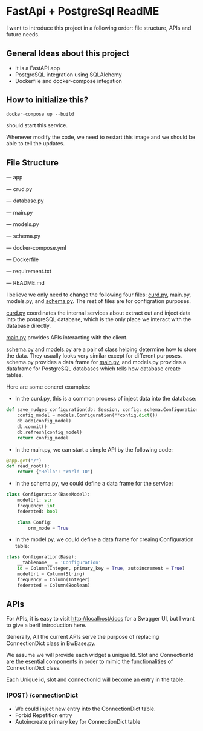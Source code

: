 # FastApi + PostgreSql ReadME

I want to introduce this project in a following order: file structure, APIs and future needs.

## General Ideas about this project

- It is a FastAPI app
- PostgreSQL integration using SQLAlchemy
- Dockerfile and docker-compose integation

## How to initialize this?

```python
docker-compose up --build 
```

should start this service.

Whenever modify the code, we need to restart this image and we should be able to tell the updates.

## File Structure

— app

— crud.py

— database.py

— main.py

— models.py

— schema.py

— docker-compose.yml

— Dockerfile

— requirement.txt

— README.md

I believe we only need to change the following four files: [curd.py](http://curd.py), main.py, models.py, and [schema.py](http://schema.py). The rest of files are for configration purposes.

[curd.py](http://curd.py) coordinates the internal services about extract out and inject data into the postgreSQL database, which is the only place we interact with the database directly.

[main.py](http://main.py) provides APIs interacting with the client.

[schema.py](http://schema.py) and [models.py](http://models.py) are a pair of class helping determine how to store the data. They usually looks very similar except for different purposes. schema.py provides a data frame for [main.py](http://main.py), and models.py provides a dataframe for PostgreSQL databases which tells how database create tables.

Here are some concret examples:

- In the curd.py, this is a common process of inject data into the database:

```python
def save_nudges_configuration(db: Session, config: schema.Configuration):
    config_model = models.Configuration(**config.dict())
    db.add(config_model)
    db.commit()
    db.refresh(config_model)
    return config_model
```

- In the main.py, we can start a simple API by the following code:

```python
@app.get("/")
def read_root():
    return {"Hello": "World 10"}
```

- In the schema.py, we could define a data frame for the service:

```python
class Configuration(BaseModel):
    modelUrl: str
    frequency: int
    federated: bool

    class Config:
        orm_mode = True
```

- In the model.py, we could define a data frame for creaing Configuration table:

```python
class Configuration(Base):
    __tablename__ = 'Configuration'
    id = Column(Integer, primary_key = True, autoincrement = True)
    modelUrl = Column(String)
    frequency = Column(Integer)
    federated = Column(Boolean)
```

## APIs

For APIs, it is easy to visit [http://localhost/docs](http://localhost/docs) for a Swagger UI, but I want to give a berif introduction here.

Generally, All the current APIs serve the purpose of replacing ConnectionDict class in BwBase.py.

We assume we will provide each widget a unique Id. Slot and ConnectionId are the esential components in order to mimic the functionalities of ConnectionDict class. 

Each Unique id, slot and connectionId will become an entry in the table.

### (POST) /connectionDict

- We could inject new entry into the ConnectionDict table.
- Forbid Repetition entry
- Autoincreate primary key for ConnectionDict table